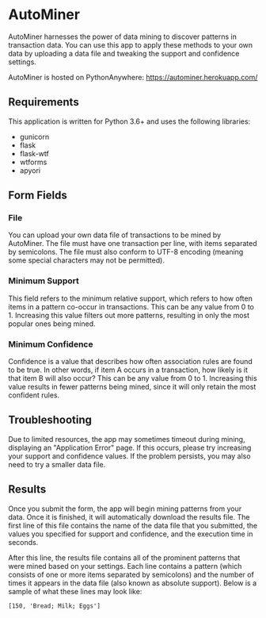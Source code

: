 # AutoMiner
AutoMiner harnesses the power of data mining to discover patterns in transaction data. You can use this app to apply these methods to your own data by uploading a data file and tweaking the support and confidence settings.

AutoMiner is hosted on PythonAnywhere: https://autominer.herokuapp.com/

## Requirements
This application is written for Python 3.6+ and uses the following libraries:
* gunicorn
* flask
* flask-wtf
* wtforms
* apyori

## Form Fields
### File
You can upload your own data file of transactions to be mined by AutoMiner. The file must have one transaction per line, with items separated by semicolons. The file must also conform to UTF-8 encoding (meaning some special characters may not be permitted).

### Minimum Support
This field refers to the minimum relative support, which refers to how often items in a pattern co-occur in transactions. This can be any value from 0 to 1. Increasing this value filters out more patterns, resulting in only the most popular ones being mined.

### Minimum Confidence
Confidence is a value that describes how often association rules are found to be true. In other words, if item A occurs in a transaction, how likely is it that item B will also occur? This can be any value from 0 to 1. Increasing this value results in fewer patterns being mined, since it will only retain the most confident rules.

## Troubleshooting
Due to limited resources, the app may sometimes timeout during mining, displaying an "Application Error" page. If this occurs, please try increasing your support and confidence values. If the problem persists, you may also need to try a smaller data file.

## Results
Once you submit the form, the app will begin mining patterns from your data. Once it is finished, it will automatically download the results file. The first line of this file contains the name of the data file that you submitted, the values you specified for support and confidence, and the execution time in seconds.

After this line, the results file contains all of the prominent patterns that were mined based on your settings. Each line contains a pattern (which consists of one or more items separated by semicolons) and the number of times it appears in the data file (also known as absolute support). Below is a sample of what these lines may look like:

`[150, 'Bread; Milk; Eggs']`
